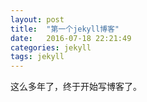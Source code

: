 ```yaml
---
layout: post
title:  "第一个jekyll博客"
date:   2016-07-18 22:21:49
categories: jekyll
tags: jekyll
---
```

这么多年了，终于开始写博客了。

[jekyll]:      http://jekyllrb.com
[jekyll-gh]:   https://github.com/jekyll/jekyll
[jekyll-help]: https://github.com/jekyll/jekyll-help
